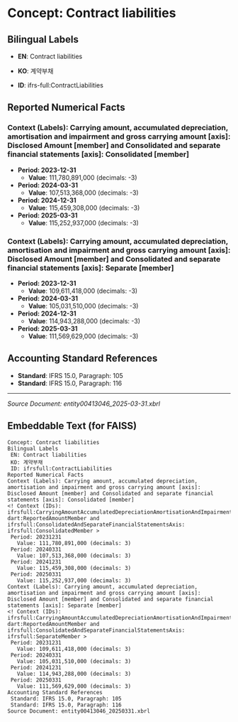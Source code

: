 # Concept: Contract liabilities

## Bilingual Labels
- **EN**: Contract liabilities
- **KO**: 계약부채

- **ID**: ifrs-full:ContractLiabilities

## Reported Numerical Facts

### **Context (Labels): Carrying amount, accumulated depreciation, amortisation and impairment and gross carrying amount [axis]: Disclosed Amount [member] and Consolidated and separate financial statements [axis]: Consolidated [member]**
<!-- Context (IDs): ifrs-full:CarryingAmountAccumulatedDepreciationAmortisationAndImpairmentAndGrossCarryingAmountAxis: dart:ReportedAmountMember and ifrs-full:ConsolidatedAndSeparateFinancialStatementsAxis: ifrs-full:ConsolidatedMember -->
- **Period: 2023-12-31**
  - **Value**: 111,780,891,000 (decimals: -3)
- **Period: 2024-03-31**
  - **Value**: 107,513,368,000 (decimals: -3)
- **Period: 2024-12-31**
  - **Value**: 115,459,308,000 (decimals: -3)
- **Period: 2025-03-31**
  - **Value**: 115,252,937,000 (decimals: -3)

### **Context (Labels): Carrying amount, accumulated depreciation, amortisation and impairment and gross carrying amount [axis]: Disclosed Amount [member] and Consolidated and separate financial statements [axis]: Separate [member]**
<!-- Context (IDs): ifrs-full:CarryingAmountAccumulatedDepreciationAmortisationAndImpairmentAndGrossCarryingAmountAxis: dart:ReportedAmountMember and ifrs-full:ConsolidatedAndSeparateFinancialStatementsAxis: ifrs-full:SeparateMember -->
- **Period: 2023-12-31**
  - **Value**: 109,611,418,000 (decimals: -3)
- **Period: 2024-03-31**
  - **Value**: 105,031,510,000 (decimals: -3)
- **Period: 2024-12-31**
  - **Value**: 114,943,288,000 (decimals: -3)
- **Period: 2025-03-31**
  - **Value**: 111,569,629,000 (decimals: -3)

## Accounting Standard References
- **Standard**: IFRS 15.0, Paragraph: 105
- **Standard**: IFRS 15.0, Paragraph: 116

---
*Source Document: entity00413046_2025-03-31.xbrl*
## Embeddable Text (for FAISS)
```text
Concept: Contract liabilities
Bilingual Labels
 EN: Contract liabilities
 KO: 계약부채
 ID: ifrsfull:ContractLiabilities
Reported Numerical Facts
Context (Labels): Carrying amount, accumulated depreciation, amortisation and impairment and gross carrying amount [axis]: Disclosed Amount [member] and Consolidated and separate financial statements [axis]: Consolidated [member]
<! Context (IDs): ifrsfull:CarryingAmountAccumulatedDepreciationAmortisationAndImpairmentAndGrossCarryingAmountAxis: dart:ReportedAmountMember and ifrsfull:ConsolidatedAndSeparateFinancialStatementsAxis: ifrsfull:ConsolidatedMember >
 Period: 20231231
   Value: 111,780,891,000 (decimals: 3)
 Period: 20240331
   Value: 107,513,368,000 (decimals: 3)
 Period: 20241231
   Value: 115,459,308,000 (decimals: 3)
 Period: 20250331
   Value: 115,252,937,000 (decimals: 3)
Context (Labels): Carrying amount, accumulated depreciation, amortisation and impairment and gross carrying amount [axis]: Disclosed Amount [member] and Consolidated and separate financial statements [axis]: Separate [member]
<! Context (IDs): ifrsfull:CarryingAmountAccumulatedDepreciationAmortisationAndImpairmentAndGrossCarryingAmountAxis: dart:ReportedAmountMember and ifrsfull:ConsolidatedAndSeparateFinancialStatementsAxis: ifrsfull:SeparateMember >
 Period: 20231231
   Value: 109,611,418,000 (decimals: 3)
 Period: 20240331
   Value: 105,031,510,000 (decimals: 3)
 Period: 20241231
   Value: 114,943,288,000 (decimals: 3)
 Period: 20250331
   Value: 111,569,629,000 (decimals: 3)
Accounting Standard References
 Standard: IFRS 15.0, Paragraph: 105
 Standard: IFRS 15.0, Paragraph: 116
Source Document: entity00413046_20250331.xbrl
```